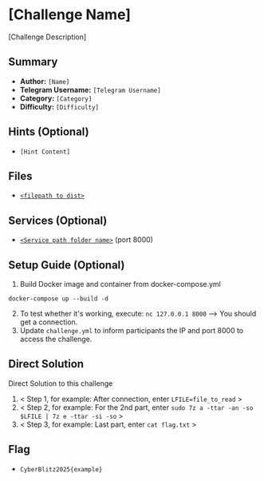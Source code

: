 # [Challenge Name]
[Challenge Description]

## Summary
- **Author:** `[Name]`
- **Telegram Username:** `[Telegram Username]`
- **Category:** `[Category]`
- **Difficulty:** `[Difficulty]`

## Hints (Optional)
- `[Hint Content]`

## Files
- [`<filepath to dist>`](./dist/challenge.txt)

## Services (Optional)
- [`<Service path folder name>`](./service/TestService) (port 8000)

## Setup Guide (Optional)
1. Build Docker image and container from docker-compose.yml
```
docker-compose up --build -d
```
2. To test whether it's working, execute: `nc 127.0.0.1 8000` --> You should get a connection.
3. Update `challenge.yml` to inform participants the IP and port 8000 to access the challenge.

## Direct Solution
Direct Solution to this challenge
1. < Step 1, for example: After connection, enter `LFILE=file_to_read` >
2. < Step 2, for example: For the 2nd part, enter `sudo 7z a -ttar -an -so $LFILE | 7z e -ttar -si -so` >
3. < Step 3, for example: Last part, enter `cat flag.txt` >

## Flag
- `CyberBlitz2025{example}`
